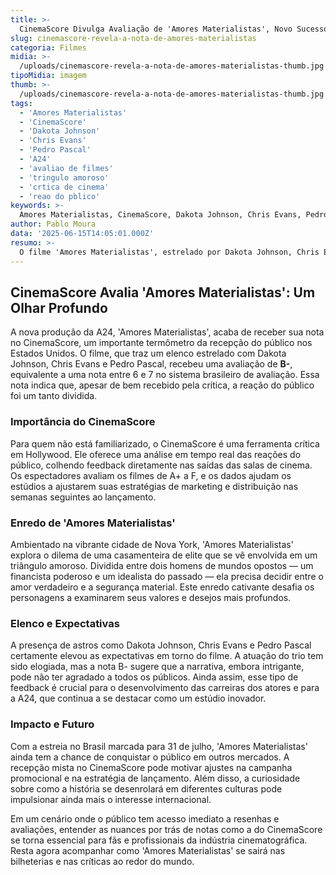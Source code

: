 ```yaml
---
title: >-
  CinemaScore Divulga Avaliação de 'Amores Materialistas', Novo Sucesso da A24
slug: cinemascore-revela-a-nota-de-amores-materialistas
categoria: Filmes
midia: >-
  /uploads/cinemascore-revela-a-nota-de-amores-materialistas-thumb.jpg
tipoMidia: imagem
thumb: >-
  /uploads/cinemascore-revela-a-nota-de-amores-materialistas-thumb.jpg
tags:
  - 'Amores Materialistas'
  - 'CinemaScore'
  - 'Dakota Johnson'
  - 'Chris Evans'
  - 'Pedro Pascal'
  - 'A24'
  - 'avaliao de filmes'
  - 'tringulo amoroso'
  - 'crtica de cinema'
  - 'reao do pblico'
keywords: >-
  Amores Materialistas, CinemaScore, Dakota Johnson, Chris Evans, Pedro Pascal, A24, avaliação de filmes, triângulo amoroso, crítica de cinema, reação do público
author: Pablo Moura
data: '2025-06-15T14:05:01.000Z'
resumo: >-
  O filme 'Amores Materialistas', estrelado por Dakota Johnson, Chris Evans e Pedro Pascal, recebe nota B- no CinemaScore, refletindo uma recepção mista do público dos EUA. Descubra o que essa classificação significa e o impacto na carreira dos atores envolvidos.
---
```


## CinemaScore Avalia 'Amores Materialistas': Um Olhar Profundo

A nova produção da A24, 'Amores Materialistas', acaba de receber sua nota no CinemaScore, um importante termômetro da recepção do público nos Estados Unidos. O filme, que traz um elenco estrelado com Dakota Johnson, Chris Evans e Pedro Pascal, recebeu uma avaliação de **B-**, equivalente a uma nota entre 6 e 7 no sistema brasileiro de avaliação. Essa nota indica que, apesar de bem recebido pela crítica, a reação do público foi um tanto dividida.

### Importância do CinemaScore

Para quem não está familiarizado, o CinemaScore é uma ferramenta crítica em Hollywood. Ele oferece uma análise em tempo real das reações do público, colhendo feedback diretamente nas saídas das salas de cinema. Os espectadores avaliam os filmes de A+ a F, e os dados ajudam os estúdios a ajustarem suas estratégias de marketing e distribuição nas semanas seguintes ao lançamento.

### Enredo de 'Amores Materialistas'

Ambientado na vibrante cidade de Nova York, 'Amores Materialistas' explora o dilema de uma casamenteira de elite que se vê envolvida em um triângulo amoroso. Dividida entre dois homens de mundos opostos — um financista poderoso e um idealista do passado — ela precisa decidir entre o amor verdadeiro e a segurança material. Este enredo cativante desafia os personagens a examinarem seus valores e desejos mais profundos.

### Elenco e Expectativas

A presença de astros como Dakota Johnson, Chris Evans e Pedro Pascal certamente elevou as expectativas em torno do filme. A atuação do trio tem sido elogiada, mas a nota B- sugere que a narrativa, embora intrigante, pode não ter agradado a todos os públicos. Ainda assim, esse tipo de feedback é crucial para o desenvolvimento das carreiras dos atores e para a A24, que continua a se destacar como um estúdio inovador.

### Impacto e Futuro

Com a estreia no Brasil marcada para 31 de julho, 'Amores Materialistas' ainda tem a chance de conquistar o público em outros mercados. A recepção mista no CinemaScore pode motivar ajustes na campanha promocional e na estratégia de lançamento. Além disso, a curiosidade sobre como a história se desenrolará em diferentes culturas pode impulsionar ainda mais o interesse internacional.

Em um cenário onde o público tem acesso imediato a resenhas e avaliações, entender as nuances por trás de notas como a do CinemaScore se torna essencial para fãs e profissionais da indústria cinematográfica. Resta agora acompanhar como 'Amores Materialistas' se sairá nas bilheterias e nas críticas ao redor do mundo.
